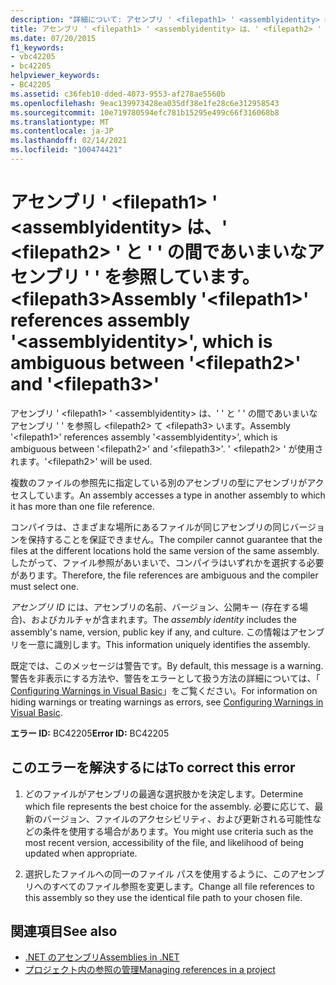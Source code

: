 ```yaml
---
description: "詳細について: アセンブリ ' <filepath1> ' <assemblyidentity> は、' <filepath2> ' と ' ' の間であいまいなアセンブリ ' ' を参照しています。 <filepath3>"
title: アセンブリ ' <filepath1> ' <assemblyidentity> は、' <filepath2> ' と ' ' の間であいまいなアセンブリ ' ' を参照しています。 <filepath3>
ms.date: 07/20/2015
f1_keywords:
- vbc42205
- bc42205
helpviewer_keywords:
- BC42205
ms.assetid: c36feb10-dded-4073-9553-af278ae5560b
ms.openlocfilehash: 9eac139973428ea035df38e1fe28c6e312958543
ms.sourcegitcommit: 10e719780594efc781b15295e499c66f316068b8
ms.translationtype: MT
ms.contentlocale: ja-JP
ms.lasthandoff: 02/14/2021
ms.locfileid: "100474421"
---
```

# <a name="assembly-filepath1-references-assembly-assemblyidentity-which-is-ambiguous-between-filepath2-and-filepath3"></a><span data-ttu-id="7edf2-103">アセンブリ ' \<filepath1> ' \<assemblyidentity> は、' \<filepath2> ' と ' ' の間であいまいなアセンブリ ' ' を参照しています。 \<filepath3></span><span class="sxs-lookup"><span data-stu-id="7edf2-103">Assembly '\<filepath1>' references assembly '\<assemblyidentity>', which is ambiguous between '\<filepath2>' and '\<filepath3>'</span></span>

<span data-ttu-id="7edf2-104">アセンブリ ' \<filepath1> ' \<assemblyidentity> は、' ' と ' ' の間であいまいなアセンブリ ' ' を参照し \<filepath2> て \<filepath3> います。</span><span class="sxs-lookup"><span data-stu-id="7edf2-104">Assembly '\<filepath1>' references assembly '\<assemblyidentity>', which is ambiguous between '\<filepath2>' and '\<filepath3>'.</span></span> <span data-ttu-id="7edf2-105">' \<filepath2> ' が使用されます。</span><span class="sxs-lookup"><span data-stu-id="7edf2-105">'\<filepath2>' will be used.</span></span>  
  
 <span data-ttu-id="7edf2-106">複数のファイルの参照先に指定している別のアセンブリの型にアセンブリがアクセスしています。</span><span class="sxs-lookup"><span data-stu-id="7edf2-106">An assembly accesses a type in another assembly to which it has more than one file reference.</span></span>  
  
 <span data-ttu-id="7edf2-107">コンパイラは、さまざまな場所にあるファイルが同じアセンブリの同じバージョンを保持することを保証できません。</span><span class="sxs-lookup"><span data-stu-id="7edf2-107">The compiler cannot guarantee that the files at the different locations hold the same version of the same assembly.</span></span> <span data-ttu-id="7edf2-108">したがって、ファイル参照があいまいで、コンパイラはいずれかを選択する必要があります。</span><span class="sxs-lookup"><span data-stu-id="7edf2-108">Therefore, the file references are ambiguous and the compiler must select one.</span></span>  
  
 <span data-ttu-id="7edf2-109">*アセンブリ ID* には、アセンブリの名前、バージョン、公開キー (存在する場合)、およびカルチャが含まれます。</span><span class="sxs-lookup"><span data-stu-id="7edf2-109">The *assembly identity* includes the assembly's name, version, public key if any, and culture.</span></span> <span data-ttu-id="7edf2-110">この情報はアセンブリを一意に識別します。</span><span class="sxs-lookup"><span data-stu-id="7edf2-110">This information uniquely identifies the assembly.</span></span>  
  
 <span data-ttu-id="7edf2-111">既定では、このメッセージは警告です。</span><span class="sxs-lookup"><span data-stu-id="7edf2-111">By default, this message is a warning.</span></span> <span data-ttu-id="7edf2-112">警告を非表示にする方法や、警告をエラーとして扱う方法の詳細については、「 [Configuring Warnings in Visual Basic](/visualstudio/ide/configuring-warnings-in-visual-basic)」をご覧ください。</span><span class="sxs-lookup"><span data-stu-id="7edf2-112">For information on hiding warnings or treating warnings as errors, see [Configuring Warnings in Visual Basic](/visualstudio/ide/configuring-warnings-in-visual-basic).</span></span>  
  
 <span data-ttu-id="7edf2-113">**エラー ID:** BC42205</span><span class="sxs-lookup"><span data-stu-id="7edf2-113">**Error ID:** BC42205</span></span>  
  
## <a name="to-correct-this-error"></a><span data-ttu-id="7edf2-114">このエラーを解決するには</span><span class="sxs-lookup"><span data-stu-id="7edf2-114">To correct this error</span></span>  
  
1. <span data-ttu-id="7edf2-115">どのファイルがアセンブリの最適な選択肢かを決定します。</span><span class="sxs-lookup"><span data-stu-id="7edf2-115">Determine which file represents the best choice for the assembly.</span></span> <span data-ttu-id="7edf2-116">必要に応じて、最新のバージョン、ファイルのアクセシビリティ、および更新される可能性などの条件を使用する場合があります。</span><span class="sxs-lookup"><span data-stu-id="7edf2-116">You might use criteria such as the most recent version, accessibility of the file, and likelihood of being updated when appropriate.</span></span>  
  
2. <span data-ttu-id="7edf2-117">選択したファイルへの同一のファイル パスを使用するように、このアセンブリへのすべてのファイル参照を変更します。</span><span class="sxs-lookup"><span data-stu-id="7edf2-117">Change all file references to this assembly so they use the identical file path to your chosen file.</span></span>  
  
## <a name="see-also"></a><span data-ttu-id="7edf2-118">関連項目</span><span class="sxs-lookup"><span data-stu-id="7edf2-118">See also</span></span>

- [<span data-ttu-id="7edf2-119">.NET のアセンブリ</span><span class="sxs-lookup"><span data-stu-id="7edf2-119">Assemblies in .NET</span></span>](../../standard/assembly/index.md)
- [<span data-ttu-id="7edf2-120">プロジェクト内の参照の管理</span><span class="sxs-lookup"><span data-stu-id="7edf2-120">Managing references in a project</span></span>](/visualstudio/ide/managing-references-in-a-project)
